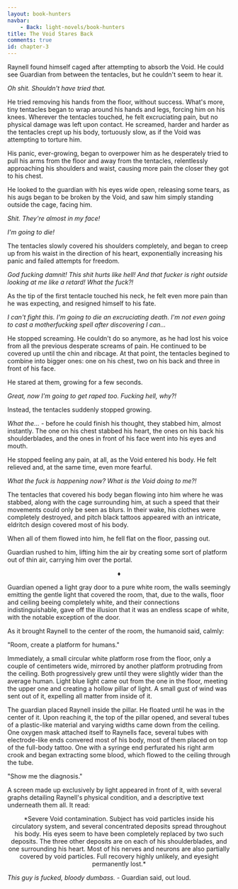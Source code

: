 ```yaml
---
layout: book-hunters
navbar:
    - Back: light-novels/book-hunters
title: The Void Stares Back
comments: true
id: chapter-3
---
```


Raynell found himself caged after attempting to absorb the Void. He could see Guardian from between the tentacles, but he couldn't seem to hear it. 

*Oh shit. Shouldn't have tried that.*

He tried removing his hands from the floor, without success. What's more, tiny tentacles began to wrap around his hands and legs, forcing him on his knees. Wherever the tentacles touched, he felt excruciating pain, but no physical damage was left upon contact. He screamed, harder and harder as the tentacles crept up his body, tortuously slow, as if the Void was attempting to torture him.

His panic, ever-growing, began to overpower him as he desperately tried to pull his arms from the floor and away from the tentacles, relentlessly approaching his shoulders and waist, causing more pain the closer they got to his chest.

He looked to the guardian with his eyes wide open, releasing some tears, as his augs began to be broken by the Void, and saw him simply standing outside the cage, facing him.

*Shit. They're almost in my face!*

*I'm going to die!*

The tentacles slowly covered his shoulders completely, and began to creep up from his waist in the direction of his heart, exponentially increasing his panic and failed attempts for freedom.

*God fucking damnit! This shit hurts like hell! And that fucker is right outside looking at me like a retard! What the fuck?!*

As the tip of the first tentacle touched his neck, he felt even more pain than he was expecting, and resigned himself to his fate.

*I can't fight this. I'm going to die an excruciating death. I'm not even going to cast a motherfucking spell after discovering I can...*

He stopped screaming. He couldn't do so anymore, as he had lost his voice from all the previous desperate screams of pain. He continued to be covered up until the chin and ribcage. At that point, the tentacles begined to combine into bigger ones: one on his chest, two on his back and three in front of his face.

He stared at them, growing for a few seconds.

*Great, now I'm going to get raped too. Fucking hell, why?!*

Instead, the tentacles suddenly stopped growing.

*What the...* - before he could finish his thought, they stabbed him, almost instantly. The one on his chest stabbed his heart, the ones on his back his shoulderblades, and the ones in front of his face went into his eyes and mouth. 

He stopped feeling any pain, at all, as the Void entered his body. He felt relieved and, at the same time, even more fearful.

*What the fuck is happening now? What is the Void doing to me?!*

The tentacles that covered his body began flowing into him where he was stabbed, along with the cage surrounding him, at such a speed that their movements could only be seen as blurs. In their wake, his clothes were completely destroyed, and pitch black tattoos appeared with an intricate, eldritch design covered most of his body.

When all of them flowed into him, he fell flat on the floor, passing out.

Guardian rushed to him, lifting him the air by creating some sort of platform out of thin air, carrying him over the portal.

<center>&diams;</center>

Guardian opened a light gray door to a pure white room, the walls seemingly emitting the gentle light that covered the room, that, due to the walls, floor and ceiling beeing completely white, and their connections indistinguishable, gave off the illusion that it was an endless scape of white, with the notable exception of the door. 

As it brought Raynell to the center of the room, the humanoid said, calmly:

"Room, create a platform for humans."

Immediately, a small circular white platform rose from the floor, only a couple of centimeters wide, mirrored by another platform protruding from the ceiling. Both progressively grew until they were slightly wider than the average human. Light blue light came out from the one in the floor, meeting the upper one and creating a hollow pillar of light. A small gust of wind was sent out of it, expelling all matter from inside of it.

The guardian placed Raynell inside the pillar. He floated until he was in the center of it. Upon reaching it, the top of the pillar opened, and several tubes of a plastic-like material and varying widths came down from the ceiling. One oxygen mask attached itself to Raynells face, several tubes with electrode-like ends convered most of his body, most of them placed on top of the full-body tattoo. One with a syringe end perfurated his right arm crook and began extracting some blood, which flowed to the ceiling through the tube.

"Show me the diagnosis."

A screen made up exclusively by light appeared in front of it, with several graphs detailing Raynell's physical condition, and a descriptive text underneath them all. It read:

<center>*Severe Void contamination. Subject has void particles inside his circulatory system, and several concentrated deposits spread throughout his body. His eyes seem to have been completely replaced by two such deposits. The three other deposits are on each of his shoulderblades, and one surrounding his heart. Most of his nerves and neurons are also partially covered by void particles. Full recovery highly unlikely, and eyesight permanently lost.*</center>

*This guy is fucked, bloody dumbass.* - Guardian said, out loud.
